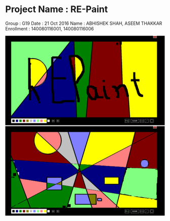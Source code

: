 # Project Name : RE-Paint
Group : G19
Date : 21 Oct 2016
Name : ABHISHEK SHAH, ASEEM THAKKAR
Enrollment : 140080116001, 140080116006

![screenshot](https://github.com/abhi5658/repaint/blob/master/Screenshots/Screenshot%20(repaint)%20.png)
![screenshot](https://github.com/abhi5658/repaint/blob/master/Screenshots/Screenshot%20(drawing).png)
